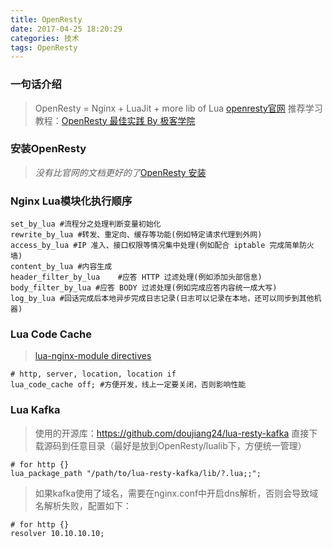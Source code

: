 ```yaml
---
title: OpenResty
date: 2017-04-25 18:20:29
categories: 技术
tags: OpenResty
---
```

### 一句话介绍
> OpenResty = Nginx + LuaJit + more lib of Lua
> [openresty官网](http://openresty.org/cn/)
> 推荐学习教程：[OpenResty 最佳实践 By 极客学院](http://wiki.jikexueyuan.com/project/openresty-best-practice/)

### 安装OpenResty
> *没有比官网的文档更好的了*[OpenResty 安装](http://openresty.org/cn/installation.html)

### Nginx Lua模块化执行顺序
```
set_by_lua #流程分之处理判断变量初始化
rewrite_by_lua #转发、重定向、缓存等功能(例如特定请求代理到外网)
access_by_lua #IP 准入、接口权限等情况集中处理(例如配合 iptable 完成简单防火墙)
content_by_lua #内容生成
header_filter_by_lua    #应答 HTTP 过滤处理(例如添加头部信息)
body_filter_by_lua #应答 BODY 过滤处理(例如完成应答内容统一成大写)
log_by_lua #回话完成后本地异步完成日志记录(日志可以记录在本地，还可以同步到其他机器)
```

### Lua Code Cache 
> [lua-nginx-module directives](https://github.com/openresty/lua-nginx-module#directives)
```
# http, server, location, location if
lua_code_cache off; #方便开发，线上一定要关闭，否则影响性能
```

### Lua Kafka
> 使用的开源库：https://github.com/doujiang24/lua-resty-kafka
> 直接下载源码到任意目录（最好是放到OpenResty/lualib下，方便统一管理）
```
# for http {}
lua_package_path "/path/to/lua-resty-kafka/lib/?.lua;;";
```

> 如果kafka使用了域名，需要在nginx.conf中开启dns解析，否则会导致域名解析失败，配置如下：
```
# for http {}
resolver 10.10.10.10;
```
